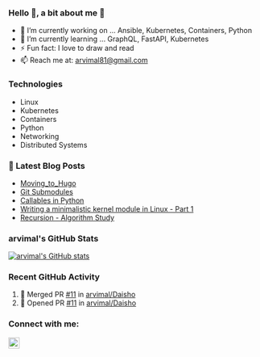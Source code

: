 ### Hello 👋, a bit about me :raising_hand:

- 🔭 I’m currently working on ... Ansible, Kubernetes, Containers, Python
- 🌱 I’m currently learning ... GraphQL, FastAPI, Kubernetes
- ⚡ Fun fact: I love to draw and read 
- 📫 Reach me at: arvimal81@gmail.com

### Technologies

- Linux
- Kubernetes
- Containers
- Python
- Networking
- Distributed Systems

### 📕 Latest Blog Posts

<!-- BLOG-POST-LIST:START -->
- [Moving_to_Hugo](https://arvimal.github.io/posts/2021/05/moving_to_hugo/)
- [Git Submodules](https://arvimal.github.io/posts/2021/05/git-submodules/)
- [Callables in Python](https://arvimal.github.io/posts/2017/08/2017-08-09-callables-in-python/)
- [Writing a minimalistic kernel module in Linux - Part 1](https://arvimal.github.io/posts/2017/07/2017-07-27-writing-a-minimalistic-kernel-module-in-linux-part-1/)
- [Recursion - Algorithm Study](https://arvimal.github.io/posts/2017/06/2017-06-27-recursion-algorithm-study/)
<!-- BLOG-POST-LIST:END -->

### arvimal's GitHub Stats
[![arvimal's GitHub stats](https://github-readme-stats.vercel.app/api?username=arvimal&show_icons=true)](https://github.com/anuraghazra/github-readme-stats)

### Recent GitHub Activity
<!--START_SECTION:activity-->
1. 🎉 Merged PR [#11](https://github.com/arvimal/Daisho/pull/11) in [arvimal/Daisho](https://github.com/arvimal/Daisho)
2. 💪 Opened PR [#11](https://github.com/arvimal/Daisho/pull/11) in [arvimal/Daisho](https://github.com/arvimal/Daisho)
<!--END_SECTION:activity-->

### Connect with me:
[<img align="left" alt="arvimal | LinkedIn" width="22px" src="https://cdn.jsdelivr.net/npm/simple-icons@v3/icons/linkedin.svg" />][linkedin]


<br />

[website]: https://arvimal.github.io
[linkedin]: https://linkedin.com/in/arvimal